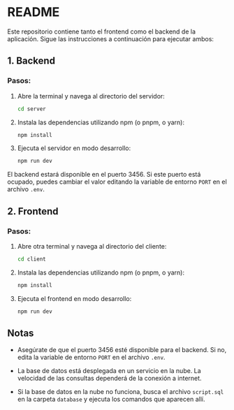 # README

Este repositorio contiene tanto el frontend como el backend de la aplicación. Sigue las instrucciones a continuación para ejecutar ambos:

## 1. Backend

### Pasos:

1. Abre la terminal y navega al directorio del servidor:

    ```bash
    cd server
    ```

2. Instala las dependencias utilizando npm (o pnpm, o yarn):

    ```bash
    npm install
    ```

3. Ejecuta el servidor en modo desarrollo:

    ```bash
    npm run dev
    ```

El backend estará disponible en el puerto 3456. Si este puerto está ocupado, puedes cambiar el valor editando la variable de entorno `PORT` en el archivo `.env`.

## 2. Frontend

### Pasos:

1. Abre otra terminal y navega al directorio del cliente:

    ```bash
    cd client
    ```

2. Instala las dependencias utilizando npm (o pnpm, o yarn):

    ```bash
    npm install
    ```

3. Ejecuta el frontend en modo desarrollo:

    ```bash
    npm run dev
    ```

## Notas

- Asegúrate de que el puerto 3456 esté disponible para el backend. Si no, edita la variable de entorno `PORT` en el archivo `.env`.

- La base de datos está desplegada en un servicio en la nube. La velocidad de las consultas dependerá de la conexión a internet.

- Si la base de datos en la nube no funciona, busca el archivo `script.sql` en la carpeta `database` y ejecuta los comandos que aparecen allí.
